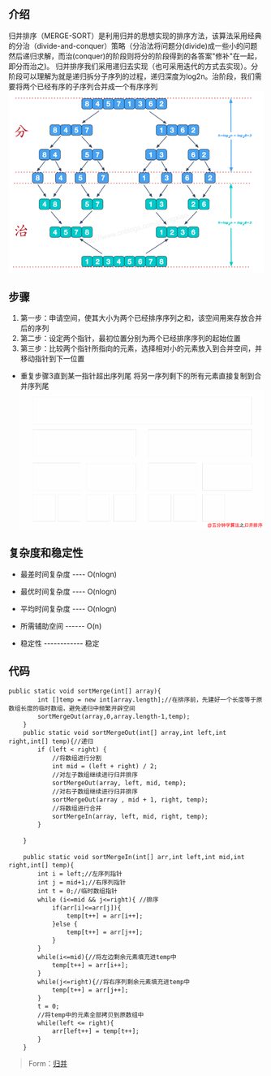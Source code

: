 ## 介绍
归并排序（MERGE-SORT）是利用归并的思想实现的排序方法，该算法采用经典的分治（divide-and-conquer）策略（分治法将问题分(divide)成一些小的问题然后递归求解，而治(conquer)的阶段则将分的阶段得到的各答案"修补"在一起，即分而治之)。
归并排序我们采用递归去实现（也可采用迭代的方式去实现）。分阶段可以理解为就是递归拆分子序列的过程，递归深度为log2n。治阶段，我们需要将两个已经有序的子序列合并成一个有序序列
![](https://raw.githubusercontent.com/binbinbin5/myPics/master/imgs/1557282744(1).jpg)
## 步骤
1. 第一步：申请空间，使其大小为两个已经排序序列之和，该空间用来存放合并后的序列
2. 第二步：设定两个指针，最初位置分别为两个已经排序序列的起始位置
3. 第三步：比较两个指针所指向的元素，选择相对小的元素放入到合并空间，并移动指针到下一位置

- 重复步骤3直到某一指针超出序列尾
将另一序列剩下的所有元素直接复制到合并序列尾
![](https://raw.githubusercontent.com/binbinbin5/myPics/master/imgs/bingguipaixu.gif)

## 复杂度和稳定性
- 最差时间复杂度 ---- O(nlogn)

- 最优时间复杂度 ---- O(nlogn)

- 平均时间复杂度 ---- O(nlogn)

- 所需辅助空间 ------ O(n)

- 稳定性 ------------ 稳定

## 代码


```
public static void sortMerge(int[] array){
        int []temp = new int[array.length];//在排序前，先建好一个长度等于原数组长度的临时数组，避免递归中频繁开辟空间
        sortMergeOut(array,0,array.length-1,temp);
    }
    public static void sortMergeOut(int[] array,int left,int right,int[] temp){//递归
        if (left < right) {
            //将数组进行分割
            int mid = (left + right) / 2;
            //对左子数组继续进行归并排序
            sortMergeOut(array, left, mid, temp);
            //对右子数组继续进行归并排序
            sortMergeOut(array , mid + 1, right, temp);
            //将数组进行合并
            sortMergeIn(array, left, mid, right, temp);
        }

    }

    public static void sortMergeIn(int[] arr,int left,int mid,int right,int[] temp){
        int i = left;//左序列指针
        int j = mid+1;//右序列指针
        int t = 0;//临时数组指针
        while (i<=mid && j<=right){ //排序
            if(arr[i]<=arr[j]){
                temp[t++] = arr[i++];
            }else {
                temp[t++] = arr[j++];
            }
        }
        while(i<=mid){//将左边剩余元素填充进temp中
            temp[t++] = arr[i++];
        }
        while(j<=right){//将右序列剩余元素填充进temp中
            temp[t++] = arr[j++];
        }
        t = 0;
        //将temp中的元素全部拷贝到原数组中
        while(left <= right){
            arr[left++] = temp[t++];
        }
    }
```

>Form：[归并](https://www.cnblogs.com/chengxiao/p/6194356.html)
